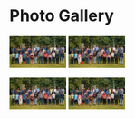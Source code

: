 ---
---

# Photo Gallery

<p float="left">
  <img src="/images/img1.jpg" width="100" />
  <img src="/images/img1.jpg" width="100" />
</p>
<p float="left">
  <img src="/images/img1.jpg" width="100" />
  <img src="/images/img1.jpg" width="100" />
</p>
